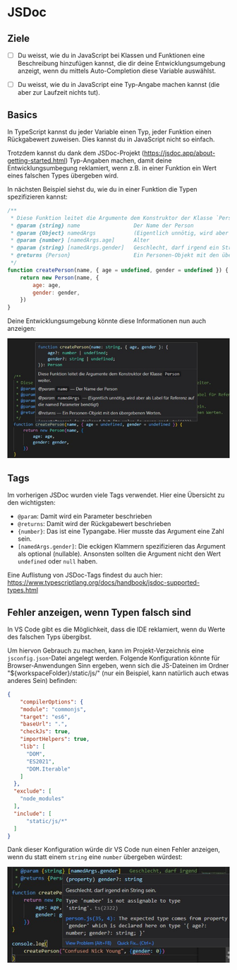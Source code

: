 # JSDoc

## Ziele
- [ ] Du weisst, wie du in JavaScript bei Klassen und Funktionen eine Beschreibung hinzufügen kannst, die dir deine Entwicklungsumgebung anzeigt, wenn du mittels Auto-Completion diese Variable auswählst.
- [ ] Du weisst, wie du in JavaScript eine Typ-Angabe machen kannst (die aber zur Laufzeit nichts tut).


## Basics
In TypeScript kannst du jeder Variable einen Typ, jeder Funktion einen Rückgabewert zuweisen. Dies kannst du in JavaScript nicht so einfach.

Trotzdem kannst du dank dem JSDoc-Projekt (https://jsdoc.app/about-getting-started.html) Typ-Angaben machen, damit deine Entwicklungsumbegung reklamiert, wenn z.B. in einer Funktion ein Wert eines falschen Types übergeben wird.

In nächsten Beispiel siehst du, wie du in einer Funktion die Typen spezifizieren kannst:

```javascript
/**
 * Diese Funktion leitet die Argumente dem Konstruktor der Klasse `Person` weiter.
 * @param {string} name                 Der Name der Person
 * @param {Object} namedArgs            (Eigentlich unnötig, wird aber als Label für Referenz auf die named Parameter benötigt)
 * @param {number} [namedArgs.age]      Alter
 * @param {string} [namedArgs.gender]   Geschlecht, darf irgend ein String sein.
 * @returns {Person}                    Ein Personen-Objekt mit den übergebenen Werten.
 */
function createPerson(name, { age = undefined, gender = undefined }) {
    return new Person(name, {
        age: age,
        gender: gender,
    })
}
```

Deine Entwicklungsumgebung könnte diese Informationen nun auch anzeigen:

![VS Code zeigt nun den JSDoc an, wenn du diese Funktion eintippst](vscode-jsdoc.jpg "JSDoc in VS Code")

## Tags

Im vorherigen JSDoc wurden viele Tags verwendet. Hier eine Übersicht zu den wichtigsten:
* `@param`: Damit wird ein Parameter beschrieben
* `@returns`: Damit wird der Rückgabewert beschrieben
* `{number}`: Das ist eine Typangabe. Hier musste das Argument eine Zahl sein.
* `[namedArgs.gender]`: Die eckigen Klammern spezifizieren das Argument als optional (nullable). Ansonsten sollten die Argument nicht den Wert `undefined` oder `null` haben.


Eine Auflistung von JSDoc-Tags findest du auch hier: https://www.typescriptlang.org/docs/handbook/jsdoc-supported-types.html

## Fehler anzeigen, wenn Typen falsch sind
In VS Code gibt es die Möglichkeit, dass die IDE reklamiert, wenn du Werte des falschen Typs übergibst.

Um hiervon Gebrauch zu machen, kann im Projekt-Verzeichnis eine `jsconfig.json`-Datei angelegt werden. Folgende Konfiguration könnte für Browser-Anwendungen Sinn ergeben, wenn sich die JS-Dateinen im Ordner "${workspaceFolder}/static/js/" (nur ein Beispiel, kann natürlich auch etwas anderes Sein) befinden:

```json
{
    "compilerOptions": {
    "module": "commonjs",
    "target": "es6",
    "baseUrl": ".",
    "checkJs": true,
    "importHelpers": true,
    "lib": [
      "DOM",
      "ES2021",
      "DOM.Iterable"
    ]
  },
  "exclude": [
    "node_modules"
  ],
  "include": [
      "static/js/*"
  ]
}
```

Dank dieser Konfiguration würde dir VS Code nun einen Fehler anzeigen, wenn du statt einem `string` eine `number` übergeben würdest:

![VS Code zeigt nun an, dass du einen string angeben solltest anstatt einer number](vscode-jsdoc-error.jpg "checkJs in VS Code")
